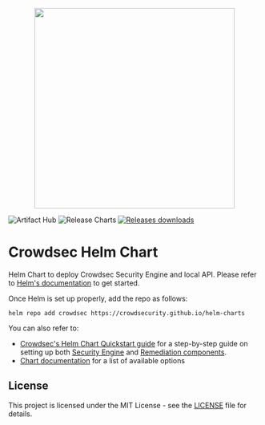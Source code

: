 <!-- Crowdsec logo -->


<!-- what "badges" do we want ? CI/CD ? Artifact hub ? Downloads ? Licence ? Link to readme -->


<p align="center">
    <img width="400px" height=auto src="https://doc.crowdsec.net/img/crowdsec_logo.png" />
</p>

![Artifact Hub](https://img.shields.io/endpoint?url=https://artifacthub.io/badge/repository/crowdsec) ![Release Charts](https://github.com/crowdsecurity/helm-charts/workflows/Release%20Charts/badge.svg?branch=main) [![Releases downloads](https://img.shields.io/github/downloads/crowdsecurity/helm-charts/total.svg)](https://github.com/crowdsecurity/helm-charts/releases)


# Crowdsec Helm Chart

Helm Chart to deploy Crowdsec Security Engine and local API. Please refer to [Helm's documentation](https://helm.sh/docs/) to get started.

Once Helm is set up properly, add the repo as follows: 

```console
helm repo add crowdsec https://crowdsecurity.github.io/helm-charts
```

You can also refer to:

 - [Crowdsec's Helm Chart Quickstart guide](https://doc.crowdsec.net/u/getting_started/installation/kubernetes) for a step-by-step guide on setting up both [Security Engine](https://doc.crowdsec.net/docs/next/intro) and [Remediation components](https://doc.crowdsec.net/u/bouncers/intro).
 - [Chart documentation](https://github.com/crowdsecurity/helm-charts/blob/main/charts/crowdsec/README.md) for a list of available options

## License

This project is licensed under the MIT License - see the [LICENSE](https://github.com/crowdsecurity/helm-charts/blob/main/LICENSE) file for details.
